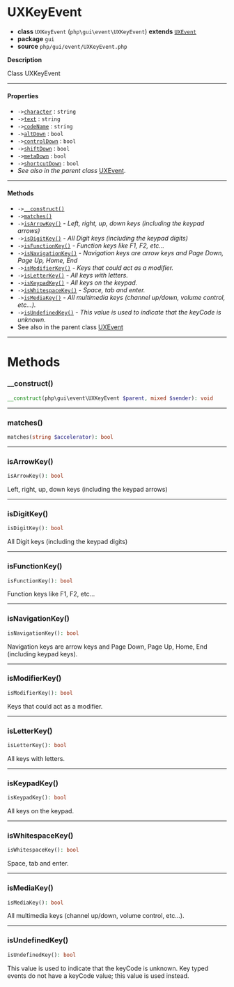 # UXKeyEvent

- **class** `UXKeyEvent` (`php\gui\event\UXKeyEvent`) **extends** [`UXEvent`](https://github.com/jphp-compiler/jphp/blob/master/exts/jphp-gui-ext/api-docs/classes/php/gui/event/UXEvent.md)
- **package** `gui`
- **source** `php/gui/event/UXKeyEvent.php`

**Description**

Class UXKeyEvent

---

#### Properties

- `->`[`character`](#prop-character) : `string`
- `->`[`text`](#prop-text) : `string`
- `->`[`codeName`](#prop-codename) : `string`
- `->`[`altDown`](#prop-altdown) : `bool`
- `->`[`controlDown`](#prop-controldown) : `bool`
- `->`[`shiftDown`](#prop-shiftdown) : `bool`
- `->`[`metaDown`](#prop-metadown) : `bool`
- `->`[`shortcutDown`](#prop-shortcutdown) : `bool`
- *See also in the parent class* [UXEvent](https://github.com/jphp-compiler/jphp/blob/master/exts/jphp-gui-ext/api-docs/classes/php/gui/event/UXEvent.md).

---

#### Methods

- `->`[`__construct()`](#method-__construct)
- `->`[`matches()`](#method-matches)
- `->`[`isArrowKey()`](#method-isarrowkey) - _Left, right, up, down keys (including the keypad arrows)_
- `->`[`isDigitKey()`](#method-isdigitkey) - _All Digit keys (including the keypad digits)_
- `->`[`isFunctionKey()`](#method-isfunctionkey) - _Function keys like F1, F2, etc..._
- `->`[`isNavigationKey()`](#method-isnavigationkey) - _Navigation keys are arrow keys and Page Down, Page Up, Home, End_
- `->`[`isModifierKey()`](#method-ismodifierkey) - _Keys that could act as a modifier._
- `->`[`isLetterKey()`](#method-isletterkey) - _All keys with letters._
- `->`[`isKeypadKey()`](#method-iskeypadkey) - _All keys on the keypad._
- `->`[`isWhitespaceKey()`](#method-iswhitespacekey) - _Space, tab and enter._
- `->`[`isMediaKey()`](#method-ismediakey) - _All multimedia keys (channel up/down, volume control, etc...)._
- `->`[`isUndefinedKey()`](#method-isundefinedkey) - _This value is used to indicate that the keyCode is unknown._
- See also in the parent class [UXEvent](https://github.com/jphp-compiler/jphp/blob/master/exts/jphp-gui-ext/api-docs/classes/php/gui/event/UXEvent.md)

---
# Methods

<a name="method-__construct"></a>

### __construct()
```php
__construct(php\gui\event\UXKeyEvent $parent, mixed $sender): void
```

---

<a name="method-matches"></a>

### matches()
```php
matches(string $accelerator): bool
```

---

<a name="method-isarrowkey"></a>

### isArrowKey()
```php
isArrowKey(): bool
```
Left, right, up, down keys (including the keypad arrows)

---

<a name="method-isdigitkey"></a>

### isDigitKey()
```php
isDigitKey(): bool
```
All Digit keys (including the keypad digits)

---

<a name="method-isfunctionkey"></a>

### isFunctionKey()
```php
isFunctionKey(): bool
```
Function keys like F1, F2, etc...

---

<a name="method-isnavigationkey"></a>

### isNavigationKey()
```php
isNavigationKey(): bool
```
Navigation keys are arrow keys and Page Down, Page Up, Home, End
(including keypad keys).

---

<a name="method-ismodifierkey"></a>

### isModifierKey()
```php
isModifierKey(): bool
```
Keys that could act as a modifier.

---

<a name="method-isletterkey"></a>

### isLetterKey()
```php
isLetterKey(): bool
```
All keys with letters.

---

<a name="method-iskeypadkey"></a>

### isKeypadKey()
```php
isKeypadKey(): bool
```
All keys on the keypad.

---

<a name="method-iswhitespacekey"></a>

### isWhitespaceKey()
```php
isWhitespaceKey(): bool
```
Space, tab and enter.

---

<a name="method-ismediakey"></a>

### isMediaKey()
```php
isMediaKey(): bool
```
All multimedia keys (channel up/down, volume control, etc...).

---

<a name="method-isundefinedkey"></a>

### isUndefinedKey()
```php
isUndefinedKey(): bool
```
This value is used to indicate that the keyCode is unknown.
Key typed events do not have a keyCode value; this value
is used instead.